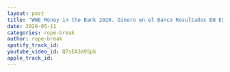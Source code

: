 ```yaml
---
layout: post
title: "WWE Money in the Bank 2020. Dinero en el Banco Resultados EN ESPANOL. Otis Y Asuka ganan sus peleas"
date: 2020-05-11
categories: rope-break
author: rope-break
spotify_track_id: 
youtube_video_id: Q7sEA3a9Spk
apple_track_id: 
---
```

